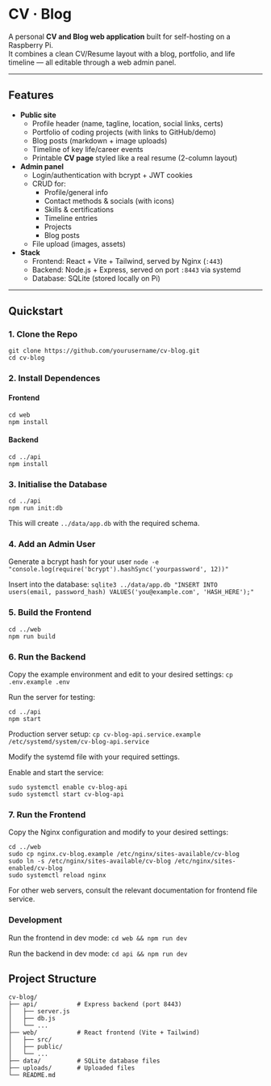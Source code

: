 # CV · Blog

A personal **CV and Blog web application** built for self-hosting on a Raspberry Pi.  
It combines a clean CV/Resume layout with a blog, portfolio, and life timeline — all editable through a web admin panel.

---

## Features

- **Public site**
  - Profile header (name, tagline, location, social links, certs)
  - Portfolio of coding projects (with links to GitHub/demo)
  - Blog posts (markdown + image uploads)
  - Timeline of key life/career events
  - Printable **CV page** styled like a real resume (2-column layout)
- **Admin panel**
  - Login/authentication with bcrypt + JWT cookies
  - CRUD for:
    - Profile/general info
    - Contact methods & socials (with icons)
    - Skills & certifications
    - Timeline entries
    - Projects
    - Blog posts
  - File upload (images, assets)
- **Stack**
  - Frontend: React + Vite + Tailwind, served by Nginx (`:443`)
  - Backend: Node.js + Express, served on port `:8443` via systemd
  - Database: SQLite (stored locally on Pi)

---

## Quickstart

### 1. Clone the Repo
```
git clone https://github.com/yourusername/cv-blog.git
cd cv-blog
```

### 2. Install Dependences
#### Frontend
```
cd web
npm install
```

#### Backend
```
cd ../api
npm install
```

### 3. Initialise the Database
```
cd ../api
npm run init:db
```
This will create `../data/app.db` with the required schema.

### 4. Add an Admin User
Generate a bcrypt hash for your user
`node -e "console.log(require('bcrypt').hashSync('yourpassword', 12))"`

Insert into the database:
`sqlite3 ../data/app.db "INSERT INTO users(email, password_hash) VALUES('you@example.com', 'HASH_HERE');"`

### 5. Build the Frontend
```
cd ../web
npm run build
```

### 6. Run the Backend
Copy the example environment and edit to your desired settings:
`cp .env.example .env`

Run the server for testing:
```
cd ../api
npm start
```

Production server setup:
`cp cv-blog-api.service.example /etc/systemd/system/cv-blog-api.service`

Modify the systemd file with your required settings.

Enable and start the service:
```
sudo systemctl enable cv-blog-api
sudo systemctl start cv-blog-api
```

### 7. Run the Frontend
Copy the Nginx configuration and modify to your desired settings:
```
cd ../web
sudo cp nginx.cv-blog.example /etc/nginx/sites-available/cv-blog
sudo ln -s /etc/nginx/sites-available/cv-blog /etc/nginx/sites-enabled/cv-blog
sudo systemctl reload nginx
```

For other web servers, consult the relevant documentation for frontend file service.

### Development
Run the frontend in dev mode:
`cd web && npm run dev`

Run the backend in dev mode:
`cd api && npm run dev`

## Project Structure
```
cv-blog/
├── api/           # Express backend (port 8443)
│   ├── server.js
│   ├── db.js
│   └── ...
├── web/           # React frontend (Vite + Tailwind)
│   ├── src/
│   ├── public/
│   └── ...
├── data/          # SQLite database files
├── uploads/       # Uploaded files
└── README.md
```

